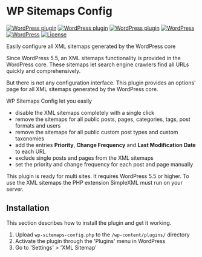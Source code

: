# WP Sitemaps Config #
[![WordPress plugin](https://img.shields.io/wordpress/plugin/dt/wp-sitemaps-config.svg?style=flat)](https://wordpress.org/plugins/wp-sitemaps-config/) [![WordPress plugin](https://img.shields.io/wordpress/plugin/installs/wp-sitemaps-config.svg?style=flat)](https://wordpress.org/plugins/wp-sitemaps-config/) [![WordPress plugin](https://img.shields.io/wordpress/plugin/v/wp-sitemaps-config.svg?style=flat)](https://wordpress.org/plugins/wp-sitemaps-config/) [![WordPress](https://img.shields.io/wordpress/v/wp-sitemaps-config.svg?style=flat)]() [![WordPress](https://img.shields.io/wordpress/plugin/rating/wp-sitemaps-config.svg?style=flat)]() [![License](https://img.shields.io/badge/license-GPL%203.0%2B-lightgrey.svg?style=flat-square)]()

Easily configure all XML sitemaps generated by the WordPress core

Since WordPress 5.5, an XML sitemaps functionality is provided in the WordPress core. These sitemaps let search engine crawlers find all URLs quickly and comprehensively.

But there is not any configuration interface. This plugin provides an options' page for all XML sitemaps generated by the WordPress core.

WP Sitemaps Config let you easily

* disable the XML sitemaps completely with a single click
* remove the sitemaps for all public posts, pages, categories, tags, post formats and users
* remove the sitemaps for all public custom post types and custom taxonomies
* add the entries **Priority**, **Change Frequency** and **Last Modification Date** to each URL
* exclude single posts and pages from the XML sitemaps
* set the priority and change frequency for each post and page manually

This plugin is ready for multi sites. It requires WordPress 5.5 or higher. To use the XML sitemaps the PHP extension SimpleXML must run on your server.

## Installation

This section describes how to install the plugin and get it working.

1. Upload `wp-sitemaps-config.php` to the `/wp-content/plugins/` directory
2. Activate the plugin through the 'Plugins' menu in WordPress
3. Go to 'Settings' > 'XML Sitemap'